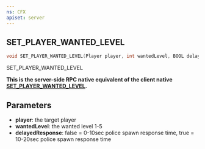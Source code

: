 ```yaml
---
ns: CFX
apiset: server
---
```

## SET_PLAYER_WANTED_LEVEL

```c
void SET_PLAYER_WANTED_LEVEL(Player player, int wantedLevel, BOOL delayedResponse);
```

SET_PLAYER_WANTED_LEVEL

**This is the server-side RPC native equivalent of the client native [SET\_PLAYER\_WANTED\_LEVEL](?_0x39FF19C64EF7DA5B).**

## Parameters
* **player**: the target player
* **wantedLevel**: the wanted level 1-5
* **delayedResponse**: false = 0-10sec police spawn response time, true = 10-20sec police spawn response time

